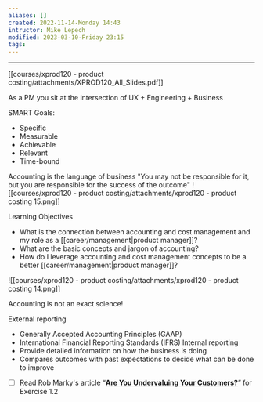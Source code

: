 ```yaml
---
aliases: []
created: 2022-11-14-Monday 14:43
intructor: Mike Lepech
modified: 2023-03-10-Friday 23:15
tags: 
---
```



---

[[courses/xprod120 - product costing/attachments/XPROD120_All_Slides.pdf]]

As a PM you sit at the intersection of UX + Engineering + Business

SMART Goals:

- Specific
- Measurable
- Achievable
- Relevant
- Time-bound

Accounting is the language of business
"You may not be responsible for it, but you are responsible for the success of the outcome"
![[courses/xprod120 - product costing/attachments/xprod120 - product costing 15.png]]

Learning Objectives

- What is the connection between accounting and cost management and my role as a [[career/management|product manager]]?
- What are the basic concepts and jargon of accounting?
- How do I leverage accounting and cost management concepts to be a better [[career/management|product manager]]?

![[courses/xprod120 - product costing/attachments/xprod120 - product costing 14.png]]

Accounting is not an exact science!

 External reporting

- Generally Accepted Accounting Principles (GAAP)
- International Financial Reporting Standards (IFRS)
Internal reporting
- Provide detailed information on how the business is doing
- Compares outcomes with past expectations to decide what can be done to improve

- [ ] Read Rob Marky's article “**[Are You Undervaluing Your Customers?](https://hbsp.harvard.edu/tu/6b3a456b)**” for Exercise 1.2
